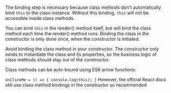 The binding step is necessary because class methods don't automatically bind `this` to the class instance. Without this binding, `this` will not be accessible inside class methods. 

You can bind `this` in the render() method itself, but will bind the class method each time the render() method runs. Binding the class in the constructor is only done once, when the constructor is initiated. 

Avoid binding the class method in your constructor. The constructor only exists to instantiate the class and its properties, so the business logic of class methods should stay out of the constructor. 

Class methods can be auto-bound using ES6 arrow functions: 

`
onClickMe = () => {
    console.log(this);
}
`
However, the official React docs still use class method bindings in the constructor so recommended 